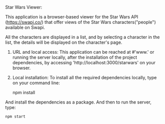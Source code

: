 Star Wars Viewer:

This application is a browser-based viewer for the Star Wars API (https://swapi.co/) that offer views of the Star Wars characters("people") available on Swapi.

All the characters are displayed in a list, and by selecting a character in the list, the details will be displayed on the character's page.

1. URL and local access:
This application can be reached at #'www.' or running the server locally, after the installation of the project dependencies, by accessing 'http://localhost:3000/starwars' on your browser. 

2.  Local installation:
To install all the required dependencies locally, type on your command line:

	npm install

And install the dependencies as a package. And then to run the server, type:

  	npm start
